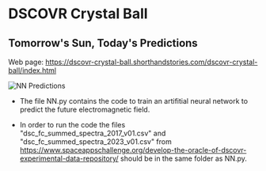 # DSCOVR Crystal Ball
## Tomorrow's Sun, Today's Predictions
Web page: https://dscovr-crystal-ball.shorthandstories.com/dscovr-crystal-ball/index.html

![NN Predictions](./NN2023.gif)

+ The file NN.py contains the code to train an artifitial neural network to predict the future electromagnetic field.

+ In order to run the code the files "dsc_fc_summed_spectra_2017_v01.csv" and "dsc_fc_summed_spectra_2023_v01.csv" from https://www.spaceappschallenge.org/develop-the-oracle-of-dscovr-experimental-data-repository/ should be in the same folder as NN.py.
